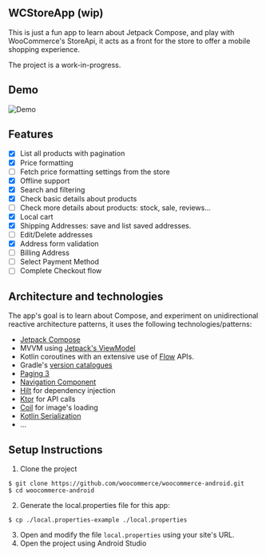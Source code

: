 ## WCStoreApp (wip)

This is just a fun app to learn about Jetpack Compose, and play with WooCommerce's StoreApi, it acts as a
front for the store to offer a mobile shopping experience.

The project is a work-in-progress.

## Demo

![Demo](./screenshots/demo.gif)

## Features

- [x] List all products with pagination
- [x] Price formatting
- [ ] Fetch price formatting settings from the store
- [x] Offline support
- [x] Search and filtering
- [x] Check basic details about products
- [ ] Check more details about products: stock, sale, reviews...
- [x] Local cart
- [x] Shipping Addresses: save and list saved addresses.
- [ ] Edit/Delete addresses
- [x] Address form validation
- [ ] Billing Address
- [ ] Select Payment Method
- [ ] Complete Checkout flow

## Architecture and technologies

The app's goal is to learn about Compose, and experiment on unidirectional reactive architecture
patterns, it uses the following technologies/patterns:

- [Jetpack Compose](https://developer.android.com/jetpack/compose)
- MVVM using [Jetpack's ViewModel](https://developer.android.com/topic/libraries/architecture/viewmodel)
- Kotlin coroutines with an extensive use of [Flow](https://kotlinlang.org/docs/flow.html) APIs.
- Gradle's [version catalogues](https://docs.gradle.org/current/userguide/platforms.html#sub:conventional-dependencies-toml)
- [Paging 3](https://developer.android.com/topic/libraries/architecture/paging/v3-overview)
- [Navigation Component](https://developer.android.com/guide/navigation)
- [Hilt](https://developer.android.com/training/dependency-injection/hilt-android) for dependency injection
- [Ktor](https://ktor.io/) for API calls
- [Coil](https://coil-kt.github.io/coil/) for image's loading
- [Kotlin Serialization](https://kotlinlang.org/docs/serialization.html)
- ...

## Setup Instructions
1. Clone the project
```
$ git clone https://github.com/woocommerce/woocommerce-android.git
$ cd woocommerce-android
```
2. Generate the local.properties file for this app:
```
$ cp ./local.properties-example ./local.properties
```
3. Open and modify the file `local.properties` using your site's URL. 
4. Open the project using Android Studio
